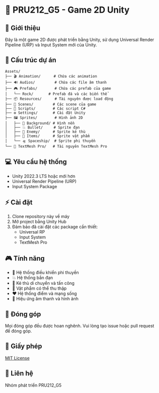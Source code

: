 # 🚀 PRU212_G5 - Game 2D Unity

## 📝 Giới thiệu
Đây là một game 2D được phát triển bằng Unity, sử dụng Universal Render Pipeline (URP) và Input System mới của Unity.

## 📁 Cấu trúc dự án
```
Assets/
├── 🎬 Animation/      # Chứa các animation
├── 🔊 Audios/         # Chứa các file âm thanh
├── 🎮 Prefabs/        # Chứa các prefab của game
│   └── Rock/       # Prefab đá và các biến thể
├── 📦 Resources/      # Tài nguyên được load động
├── 🎯 Scenes/         # Các scene của game
├── 📜 Scripts/        # Các script C#
├── ⚙️ Settings/       # Cài đặt Unity
├── 🖼️ Sprites/        # Hình ảnh 2D
│   ├── 🌅 Background/ # Hình nền
│   ├── 💥 Bullet/     # Sprite đạn
│   ├── 👾 Enemy/      # Sprite kẻ thù
│   ├── 🎁 Items/      # Sprite vật phẩm
│   └── 🛸 Spaceship/  # Sprite phi thuyền
└── 📝 TextMesh Pro/   # Tài nguyên TextMesh Pro
```

## 💻 Yêu cầu hệ thống
- Unity 2022.3 LTS hoặc mới hơn
- Universal Render Pipeline (URP)
- Input System Package

## ⚡ Cài đặt
1. Clone repository này về máy
2. Mở project bằng Unity Hub
3. Đảm bảo đã cài đặt các package cần thiết:
   - Universal RP
   - Input System
   - TextMesh Pro

## 🎮 Tính năng
- 🎯 Hệ thống điều khiển phi thuyền
- 💥 Hệ thống bắn đạn
- 👾 Kẻ thù di chuyển và tấn công
- 🎁 Vật phẩm có thể thu thập
- ❤️ Hệ thống điểm và mạng sống
- 🎵 Hiệu ứng âm thanh và hình ảnh

## 🤝 Đóng góp
Mọi đóng góp đều được hoan nghênh. Vui lòng tạo issue hoặc pull request để đóng góp.

## 📄 Giấy phép
[MIT License](LICENSE)

## 👥 Liên hệ
Nhóm phát triển PRU212_G5
